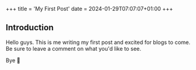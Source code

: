 +++
title = 'My First Post'
date = 2024-01-29T07:07:07+01:00
+++

## Introduction

Hello guys. This is me writing my first post and excited for blogs to come. Be sure to leave a comment on what you'd like to see.

Bye 👋
